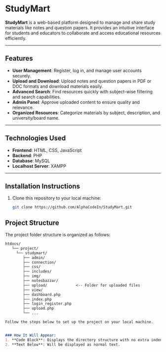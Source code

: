 # StudyMart  

**StudyMart** is a web-based platform designed to manage and share study materials like notes and question papers. It provides an intuitive interface for students and educators to collaborate and access educational resources efficiently.  

---

## Features  
- **User Management**: Register, log in, and manage user accounts securely.  
- **Upload and Download**: Upload notes and question papers in PDF or DOC formats and download materials easily.  
- **Advanced Search**: Find resources quickly with subject-wise filtering and search capabilities.  
- **Admin Panel**: Approve uploaded content to ensure quality and relevance.  
- **Organized Resources**: Categorize materials by subject, description, and university/board name.  

---

## Technologies Used  
- **Frontend**: HTML, CSS, JavaScript  
- **Backend**: PHP  
- **Database**: MySQL  
- **Localhost Server**: XAMPP  

---

## Installation Instructions  
1. Clone this repository to your local machine:  
   ```bash
   git clone https://github.com/AlphaCodeIn/StudyMart.git

## Project Structure

The project folder structure is organized as follows:
```markdown
htdocs/
   └── project/
     └── studymart/
        ├── admin/
        ├── connection/
        ├── css/
        ├── includes/
        ├── img/
        ├── notesbazzar/
        ├── upload/             <-- Folder for uploaded files
        ├── view/
        ├── dashboard.php
        ├── index.php
        ├── login_register.php
        ├── upload.php
        └── ...

Follow the steps below to set up the project on your local machine.


### How It Will Appear:
1. **Code Block**: Displays the directory structure with no extra indentation.
2. **Text Below**: Will be displayed as normal text.
